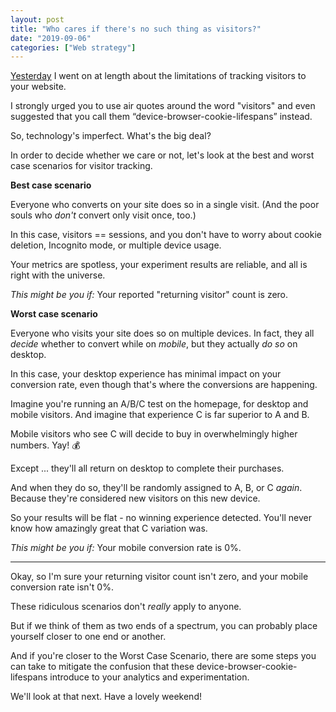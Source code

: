 ```yaml
---
layout: post
title: "Who cares if there's no such thing as visitors?"
date: "2019-09-06"
categories: ["Web strategy"]
---
```


[Yesterday](https://briandavidhall.com/no-such-thing-as-visitors/) I went on at length about the limitations of tracking visitors to your website.

I strongly urged you to use air quotes around the word "visitors" and even suggested that you call them “device-browser-cookie-lifespans” instead.

So, technology's imperfect. What's the big deal?

In order to decide whether we care or not, let's look at the best and worst case scenarios for visitor tracking.

**Best case scenario**

Everyone who converts on your site does so in a single visit. (And the poor souls who _don't_ convert only visit once, too.)

In this case, visitors == sessions, and you don't have to worry about cookie deletion, Incognito mode, or multiple device usage.

Your metrics are spotless, your experiment results are reliable, and all is right with the universe.

_This might be you if:_ Your reported "returning visitor" count is zero.

**Worst case scenario**

Everyone who visits your site does so on multiple devices. In fact, they all _decide_ whether to convert while on _mobile_, but they actually _do so_ on desktop.

In this case, your desktop experience has minimal impact on your conversion rate, even though that's where the conversions are happening.

Imagine you're running an A/B/C test on the homepage, for desktop and mobile visitors. And imagine that experience C is far superior to A and B.

Mobile visitors who see C will decide to buy in overwhelmingly higher numbers. Yay! 💰

Except ... they'll all return on desktop to complete their purchases.

And when they do so, they'll be randomly assigned to A, B, or C _again_. Because they're considered new visitors on this new device.

So your results will be flat - no winning experience detected. You'll never know how amazingly great that C variation was.

_This might be you if:_ Your mobile conversion rate is 0%.

* * *

Okay, so I'm sure your returning visitor count isn't zero, and your mobile conversion rate isn't 0%.

These ridiculous scenarios don't _really_ apply to anyone.

But if we think of them as two ends of a spectrum, you can probably place yourself closer to one end or another.

And if you're closer to the Worst Case Scenario, there are some steps you can take to mitigate the confusion that these device-browser-cookie-lifespans introduce to your analytics and experimentation.

We'll look at that next. Have a lovely weekend!
